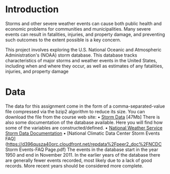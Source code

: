# Introduction

Storms and other severe weather events can cause both public health and economic problems for communities and municipalities. Many severe events can result in fatalities, injuries, and property damage, and preventing such outcomes to the extent possible is a key concern.

This project involves exploring the U.S. National Oceanic and Atmospheric Administration's (NOAA) storm database. This database tracks characteristics of major storms and weather events in the United States, including when and where they occur, as well as estimates of any fatalities, injuries, and property damage



# Data

The data for this assignment come in the form of a comma-separated-value file compressed via the bzip2 algorithm to reduce its size. You can download the file from the course web site:
•	[Storm Data](https://d396qusza40orc.cloudfront.net/repdata%2Fdata%2FStormData.csv.bz2) [47Mb]
There is also some documentation of the database available. Here you will find how some of the variables are constructed/defined.
•	[National Weather Service Storm Data Documentation](https://d396qusza40orc.cloudfront.net/repdata%2Fpeer2_doc%2Fpd01016005curr.pdf)
•	[National Climatic Data Center Storm Events FAQ](https://d396qusza40orc.cloudfront.net/repdata%2Fpeer2_doc%2FNCDC Storm Events-FAQ Page.pdf)
The events in the database start in the year 1950 and end in November 2011. In the earlier years of the database there are generally fewer events recorded, most likely due to a lack of good records. More recent years should be considered more complete.




